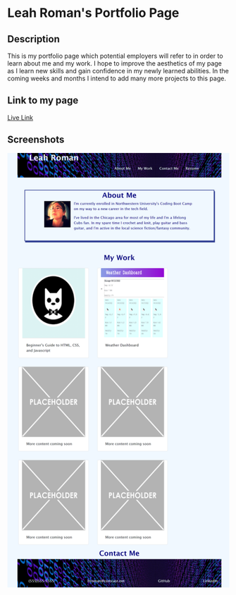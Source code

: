 # Leah Roman's Portfolio Page

## Description
This is my portfolio page which potential employers will refer to in order to learn about me and my work. I hope to improve the aesthetics of my page as I learn new skills and gain confidence in my newly learned abilities. In the coming weeks and months I intend to add many more projects to this page.

## Link to my page
[Live Link](https://rosethorn10.github.io/portfolio-page/)

## Screenshots
![Image of full profile page](./assets/images/full-page.png)